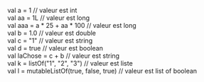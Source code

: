 val a = 1                                   // valeur est  int              
val aa = 1L                                 // valeur est  long        
val aaa = a * 25 + aa * 100                 // valeur est  long   
val b = 1.0                                 // valeur est  double        
val c = "1"                                 // valeur est  string         
val d = true                                // valeur est  boolean       
val laChose = c + b                         // valeur est  string         
val k = listOf("1", "2", "3")               // valeur est  liste            
val l = mutableListOf(true, false, true)    // valeur est  list of boolean           